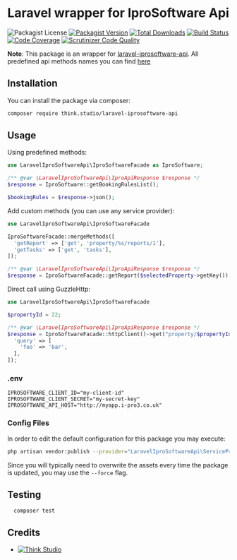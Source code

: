 # Laravel wrapper for IproSoftware Api

![Packagist License](https://img.shields.io/packagist/l/think.studio/laravel-iprosoftware-api?color=%234dc71f)
[![Packagist Version](https://img.shields.io/packagist/v/think.studio/laravel-iprosoftware-api)](https://packagist.org/packages/think.studio/laravel-iprosoftware-api)
[![Total Downloads](https://img.shields.io/packagist/dt/think.studio/laravel-iprosoftware-api)](https://packagist.org/packages/think.studio/laravel-iprosoftware-api)
[![Build Status](https://scrutinizer-ci.com/g/dev-think-one/laravel-iprosoftware-api/badges/build.png?b=main)](https://scrutinizer-ci.com/g/dev-think-one/laravel-iprosoftware-api/build-status/main)
[![Code Coverage](https://scrutinizer-ci.com/g/dev-think-one/laravel-iprosoftware-api/badges/coverage.png?b=main)](https://scrutinizer-ci.com/g/dev-think-one/laravel-iprosoftware-api/?branch=main)
[![Scrutinizer Code Quality](https://scrutinizer-ci.com/g/dev-think-one/laravel-iprosoftware-api/badges/quality-score.png?b=main)](https://scrutinizer-ci.com/g/dev-think-one/laravel-iprosoftware-api/?branch=main)

**Note**: This package is an wrapper
for [laravel-iprosoftware-api](https://github.com/dev-think-one/laravel-iprosoftware-api). All predefined api methods
names you can
find [here](https://github.com/dev-think-one/laravel-iprosoftware-api/blob/master/src/Traits/HasApiMethods.php)

## Installation

You can install the package via composer:

```bash
composer require think.studio/laravel-iprosoftware-api
```

## Usage

Using predefined methods:

```php
use LaravelIproSoftwareApi\IproSoftwareFacade as IproSoftware;

/** @var \LaravelIproSoftwareApi\IproApiResponse $response */
$response = IproSoftware::getBookingRulesList();

$bookingRules = $response->json();
```

Add custom methods (you can use any service provider):

```php
use LaravelIproSoftwareApi\IproSoftwareFacade

IproSoftwareFacade::mergeMethods([
  'getReport' => ['get', 'property/%s/reports/1'],
  'getTasks' => ['get', 'tasks'],
]);

/** @var \LaravelIproSoftwareApi\IproApiResponse $response */
$response = IproSoftwareFacade::getReport($selectedProperty->getKey());
```

Direct call using GuzzleHttp:

```php
use LaravelIproSoftwareApi\IproSoftwareFacade

$propertyId = 22;

/** @var \LaravelIproSoftwareApi\IproApiResponse $response */
$response = IproSoftwareFacade::httpClient()->get("property/$propertyId/reports/1", [
  'query' => [
    'foo' => 'bar',
  ],
]);
```

### .env

```dotenv
IPROSOFTWARE_CLIENT_ID="my-client-id"
IPROSOFTWARE_CLIENT_SECRET="my-secret-key"
IPROSOFTWARE_API_HOST="http://myapp.i-pro3.co.uk"
```

### Config Files

In order to edit the default configuration for this package you may execute:

```bash
php artisan vendor:publish --provider="LaravelIproSoftwareApi\ServiceProvider" 
```

Since you will typically need to overwrite the assets every time the package is updated, you may use the `--force` flag.

## Testing

```shell
  composer test
```

## Credits

- [![Think Studio](https://think.studio.github.io/images/sponsors/packages/logo-think-studio.png)](https://think.studio/)
